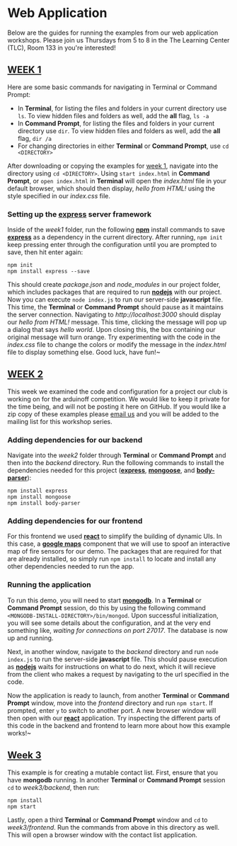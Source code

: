 # Web Application
Below are the guides for running the examples from our web application workshops.
Please join us Thursdays from 5 to 8 in the The Learning Center (TLC), Room 133 in you're interested!

## [WEEK 1](https://github.com/cocacmclub/web_app/tree/master/week1)
Here are some basic commands for navigating in Terminal or Command Prompt:
- In **Terminal**, for listing the files and folders in your current directory use `ls`. To view hidden files and folders
as well, add the **all** flag, `ls -a`
- In **Command Prompt**, for listing the files and folders in your current directory use `dir`. To view hidden files and
folders as well, add the **all** flag, `dir /a`
- For changing directories in either **Terminal** or **Command Prompt**, use `cd <DIRECTORY>`


After downloading or copying the examples for [week 1](https://github.com/cocacmclub/web_app/tree/master/week1),
navigate into the directory using `cd <DIRECTORY>`. Using `start index.html` in **Command Prompt**, or `open index.html`
in **Terminal** will open the *index.html* file in your default browser, which should then display, *hello from HTML!*
using the style specified in our *index.css* file.

### Setting up the [express](https://www.npmjs.com/package/express) server framework
Inside of the *week1* folder, run the following [**npm**](https://www.npmjs.com/) install commands to save [**express**](https://www.npmjs.com/package/express) as a dependency in the current directory. After running, `npm init` keep pressing enter through the configuration until you are prompted to save, then hit enter again:
```
npm init
npm install express --save
```
This should create *package.json* and *node_modules* in our project folder, which includes packages that are required to run [**nodejs**](https://nodejs.org/en/about/) with our project. Now you can execute `node index.js` to run our server-side **javascript** file. This time, the **Terminal** or **Command Prompt** should pause as it maintains the server connection. Navigating to *http://localhost:3000* should display our *hello from HTML!* message. This time, clicking the message will pop up a dialog that says *hello world*. Upon closing this, the box containing our original message will turn orange. Try experimenting with the code in the *index.css* file to change the colors or modify the message in the *index.html* file to display something else. Good luck, have fun!~

## [WEEK 2](mailto:cocacmclub@gmail.com)
This week we examined the code and configuration for a project our club is working on for the arduinoff competition. We would like to keep it private for the time being, and will not be posting it here on GitHub. If you would like a zip copy of these examples please [email us](mailto:cocacmclub@gmail.com) and you will be added to the mailing list for this workshop series.

### Adding dependencies for our backend
Navigate into the *week2* folder through **Terminal** or **Command Prompt** and then into the *backend* directory. Run the following commands to install the dependencies needed for this project ([**express**](https://www.npmjs.com/package/express), [**mongoose**](https://www.npmjs.com/package/mongoose), and [**body-parser**](https://www.npmjs.com/package/body-parser-json)):
```
npm install express
npm install mongoose
npm install body-parser
```
### Adding dependencies for our frontend
For this frontend we used [**react**](https://reactjs.org/) to simplify the building of dynamic UIs. In this case, a [**google maps**](https://www.npmjs.com/package/google-map-react) component that we will use to spoof an interactive map of fire sensors for our demo. The packages that are required for that are already installed, so simply run `npm install` to locate and install any other dependencies needed to run the app.

### Running the application
To run this demo, you will need to start [**mongodb**](https://www.mongodb.com/what-is-mongodb). In a **Terminal** or **Command Prompt** session, do this by using the following command `<MONGODB-INSTALL-DIRECTORY>/bin/mongod`. Upon successful initialization, you will see some details about the configuration, and at the very end something like, *waiting for connections on port 27017*. The database is now up and running.

Next, in another window, navigate to the *backend* directory and run `node index.js` to run the server-side **javascript** file. This should pause execution as [**nodejs**](http://nodeguide.com/beginner.html) waits for instructions on what to do next, which it will recieve from the client who makes a request by navigating to the url specified in the code.

Now the application is ready to launch, from another **Terminal** or **Command Prompt** window, move into the *frontend* directory and run `npm start`. If prompted, enter `y` to switch to another port. A new browser window will then open with our [**react**](https://reactjs.org/docs/hello-world.html) application. Try inspecting the different parts of this code in the backend and frontend to learn more about how this example works!~


## [Week 3](https://github.com/cocacmclub/web_app/tree/master/week3)
This example is for creating a mutable contact list. First, ensure that you have **mongodb** running. In another **Terminal** or **Command Prompt** session `cd` to *week3/backend*, then run:
```
npm install
npm start
```
Lastly, open a third **Terminal** or **Command Prompt** window and `cd` to *week3/frontend*. Run the commands from above in this directory as well. This will open a browser window with the contact list application.
